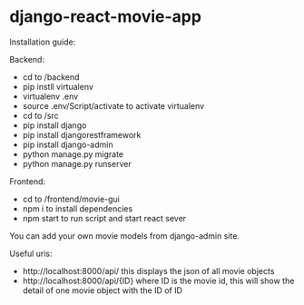 # django-react-movie-app

Installation guide:

Backend:
* cd to /backend
* pip instll virtualenv
* virtualenv .env
* source .env/Script/activate to activate virtualenv
* cd to /src
* pip install django
* pip install djangorestframework
* pip install django-admin
* python manage.py migrate
* python manage.py runserver

Frontend:
* cd to /frontend/movie-gui
* npm i to install dependencies
* npm start to run script and start react sever

You can add your own movie models from django-admin site.

Useful uris:
* http://localhost:8000/api/ this displays the json of all movie objects
* http://localhost:8000/api/{ID} where ID is the movie id, this will show the detail of one movie object with the ID of ID

